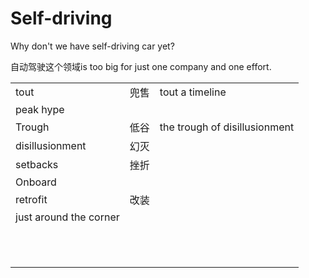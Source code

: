 # Self-driving

Why don't we have self-driving car yet? 

自动驾驶这个领域is too big for just one company and one effort. 

|                        |      |                               |
| ---------------------- | ---- | ----------------------------- |
| tout                   | 兜售 | tout a timeline               |
| peak hype              |      |                               |
| Trough                 | 低谷 | the trough of disillusionment |
| disillusionment        | 幻灭 |                               |
| setbacks               | 挫折 |                               |
| Onboard                |      |                               |
| retrofit               | 改装 |                               |
| just around the corner |      |                               |
|                        |      |                               |
|                        |      |                               |
|                        |      |                               |
|                        |      |                               |
|                        |      |                               |
|                        |      |                               |
|                        |      |                               |
|                        |      |                               |
|                        |      |                               |
|                        |      |                               |
|                        |      |                               |

